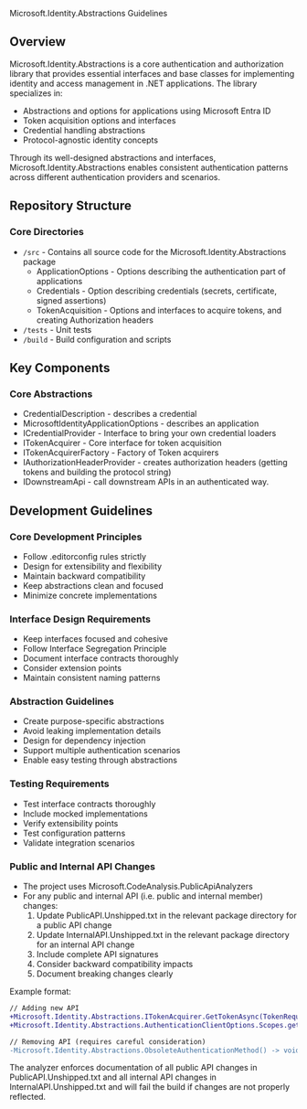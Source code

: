 Microsoft.Identity.Abstractions Guidelines

## Overview

Microsoft.Identity.Abstractions is a core authentication and authorization library that provides essential interfaces and base classes for implementing identity and access management in .NET applications. The library specializes in:

- Abstractions and options for applications using Microsoft Entra ID
- Token acquisition options and interfaces
- Credential handling abstractions
- Protocol-agnostic identity concepts

Through its well-designed abstractions and interfaces, Microsoft.Identity.Abstractions enables consistent authentication patterns across different authentication providers and scenarios.

## Repository Structure

### Core Directories
- `/src` - Contains all source code for the Microsoft.Identity.Abstractions package
  - ApplicationOptions - Options describing the authentication part of applications
  - Credentials - Option describing credentials (secrets, certificate, signed assertions)
  - TokenAcquisition - Options and interfaces to acquire tokens, and creating Authorization headers
- `/tests` - Unit tests
- `/build` - Build configuration and scripts

## Key Components

### Core Abstractions
- CredentialDescription - describes a credential
- MicrosoftIdentityApplicationOptions - describes an application
- ICredentialProvider - Interface to bring your own credential loaders
- ITokenAcquirer - Core interface for token acquisition
- ITokenAcquirerFactory - Factory of Token acquirers
- IAuthorizationHeaderProvider - creates authorization headers (getting tokens and building the protocol string)
- IDownstreamApi - call downstream APIs in an authenticated way.

## Development Guidelines

### Core Development Principles
- Follow .editorconfig rules strictly
- Design for extensibility and flexibility
- Maintain backward compatibility
- Keep abstractions clean and focused
- Minimize concrete implementations

### Interface Design Requirements
- Keep interfaces focused and cohesive
- Follow Interface Segregation Principle
- Document interface contracts thoroughly
- Consider extension points
- Maintain consistent naming patterns

### Abstraction Guidelines
- Create purpose-specific abstractions
- Avoid leaking implementation details
- Design for dependency injection
- Support multiple authentication scenarios
- Enable easy testing through abstractions

### Testing Requirements
- Test interface contracts thoroughly
- Include mocked implementations
- Verify extensibility points
- Test configuration patterns
- Validate integration scenarios

### Public and Internal API Changes
- The project uses Microsoft.CodeAnalysis.PublicApiAnalyzers
- For any public and internal API (i.e. public and internal member) changes:
  1. Update PublicAPI.Unshipped.txt in the relevant package directory for a public API change
  2. Update InternalAPI.Unshipped.txt in the relevant package directory for an internal API change
  3. Include complete API signatures
  4. Consider backward compatibility impacts
  5. Document breaking changes clearly

Example format:
```diff
// Adding new API
+Microsoft.Identity.Abstractions.ITokenAcquirer.GetTokenAsync(TokenRequestContext context) -> System.Threading.Tasks.Task<string>
+Microsoft.Identity.Abstractions.AuthenticationClientOptions.Scopes.get -> System.Collections.Generic.IEnumerable<string>

// Removing API (requires careful consideration)
-Microsoft.Identity.Abstractions.ObsoleteAuthenticationMethod() -> void
```

The analyzer enforces documentation of all public API changes in PublicAPI.Unshipped.txt and all internal API changes in InternalAPI.Unshipped.txt and will fail the build if changes are not properly reflected.
